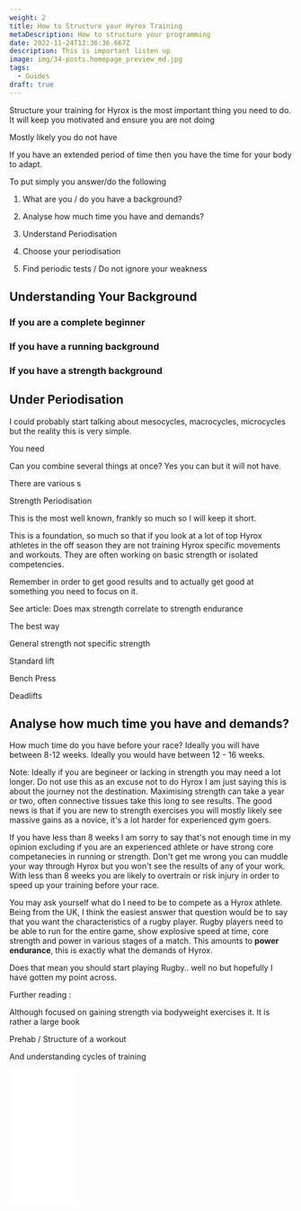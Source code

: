 ```yaml
---
weight: 2
title: How to Structure your Hyrox Training
metaDescription: How to structure your programming
date: 2022-11-24T12:36:36.667Z
description: This is important listen up
image: img/34-posts.homepage_preview_md.jpg
tags:
  - Guides
draft: true
---
```

Structure your training for Hyrox is the most important thing you need to do. It will keep you motivated and ensure you are not doing 

Mostly likely you do not have 



If you have an extended period of time then you have the time for your body to adapt.



To put simply you answer/do the following 

1. What are you / do you have a background?

2.  Analyse how much time you have and demands?

3. Understand Periodisation 

3. Choose your periodisation

3. Find periodic tests / Do not ignore your weakness





## Understanding Your Background



### If you are a complete beginner

### If you have a running background 

### If you have a strength background





## Under Periodisation 

I could probably start talking about mesocycles, macrocycles, microcycles but the reality this is very simple. 

You need 

Can you combine several things at once? Yes you can but it will not have.

There are various s





Strength Periodisation 

This is the most well known, frankly so much so I will keep it short.



This is a foundation, so much so that if you look at a lot of top Hyrox athletes in the off season they are not training Hyrox specific movements and workouts. They are often working on basic strength or isolated competencies. 





Remember in order to get good results and to actually get good at something you need to focus on it. 





See article: Does max strength correlate to strength endurance



The best way 

General strength not specific strength 

Standard lift 





Bench Press

Deadlifts



















## Analyse how much time you have and demands?

How much time do you have before your race? Ideally you will have between 8-12 weeks. Ideally you would have between 12 - 16 weeks. 

Note: Ideally if you are begineer or lacking in strength you may need a lot longer. Do not use this as an excuse not to do Hyrox I am just saying this is about the journey not the destination. Maximising strength can take a year or two, often connective tissues take this long to see results. The good news is that if you are new to strength exercises you will mostly likely see massive gains as a novice, it's a lot harder for experienced gym goers.

If you have less than 8 weeks I am sorry to say that's not enough time in my opinion excluding if you are an experienced athlete or have strong core competanecies in running or strength. Don't get me wrong you can muddle your way through Hyrox but you won't see the results of any of your work.  With less than 8 weeks you are likely to overtrain or risk injury in order to speed up your training before your race.

You may ask yourself what do I need to be to compete as a Hyrox athlete. Being from the UK, I think the easiest answer that question would be to say that you want the characteristics of a rugby player. Rugby players need to be able to run for the entire game, show explosive speed at time, core strength and power in various stages of a match. This amounts to **power endurance**, this is exactly what the demands of Hyrox.

Does that mean you should start playing Rugby.. well no but hopefully I have gotten my point across.













Further reading :



Although focused on gaining strength via bodyweight exercises it. It is rather a large book 

Prehab / Structure of a workout 

And understanding cycles of training 



<iframe sandbox="allow-popups allow-scripts allow-modals allow-forms allow-same-origin" style="width:120px;height:240px;" marginwidth="0" marginheight="0" scrolling="no" frameborder="0" src="//ws-eu.amazon-adsystem.com/widgets/q?ServiceVersion=20070822&OneJS=1&Operation=GetAdHtml&MarketPlace=GB&source=ss&ref=as_ss_li_til&ad_type=product_link&tracking_id=compromisedru-21&language=en_GB&marketplace=amazon&region=GB&placement=0990873854&asins=0990873854&linkId=ea9343eeec895e0d43211e57242f0d54&show_border=true&link_opens_in_new_window=true"></iframe>